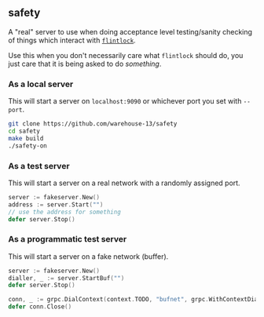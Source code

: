 ## safety

A "real" server to use when doing acceptance level testing/sanity checking
of things which interact with [`flintlock`](https://github.com/weaveworks-liquidmetal/flintlock).

Use this when you don't necessarily care what `flintlock` should do, you
just care that it is being asked to do _something_.

### As a local server

This will start a server on `localhost:9090` or whichever port you set with `--port`.

```bash
git clone https://github.com/warehouse-13/safety
cd safety
make build
./safety-on
```

### As a test server

This will start a server on a real network with a randomly assigned port.

```go
server := fakeserver.New()
address := server.Start("")
// use the address for something
defer server.Stop()
```

### As a programmatic test server

This will start a server on a fake network (buffer).

```go
server := fakeserver.New()
dialler, _ := server.StartBuf("")
defer server.Stop()

conn, _ := grpc.DialContext(context.TODO, "bufnet", grpc.WithContextDialer(dialer), grpc.WithInsecure())
defer conn.Close()
```

